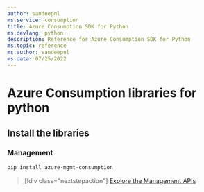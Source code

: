 ```yaml
---
author: sandeepnl
ms.service: consumption
title: Azure Consumption SDK for Python
ms.devlang: python
description: Reference for Azure Consumption SDK for Python
ms.topic: reference
ms.author: sandeepnl
ms.data: 07/25/2022
---
```

# Azure Consumption libraries for python

## Install the libraries


### Management

```bash
pip install azure-mgmt-consumption
```
> [!div class="nextstepaction"]
> [Explore the Management APIs](/python/api/overview/azure/consumption/management)
